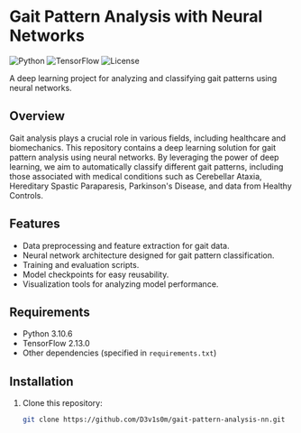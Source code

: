 # Gait Pattern Analysis with Neural Networks

![Python](https://img.shields.io/badge/Python-3.10.6-blue)
![TensorFlow](https://img.shields.io/badge/TensorFlow-2.13.0-orange)
![License](https://img.shields.io/badge/License-MIT-green)

A deep learning project for analyzing and classifying gait patterns using neural networks.

## Overview

Gait analysis plays a crucial role in various fields, including healthcare and biomechanics. This repository contains a deep learning solution for gait pattern analysis using neural networks. By leveraging the power of deep learning, we aim to automatically classify different gait patterns, including those associated with medical conditions such as Cerebellar Ataxia, Hereditary Spastic Paraparesis, Parkinson's Disease, and data from Healthy Controls.

## Features

- Data preprocessing and feature extraction for gait data.
- Neural network architecture designed for gait pattern classification.
- Training and evaluation scripts.
- Model checkpoints for easy reusability.
- Visualization tools for analyzing model performance.

## Requirements

- Python 3.10.6
- TensorFlow 2.13.0
- Other dependencies (specified in `requirements.txt`)

## Installation

1. Clone this repository:

   ```bash
   git clone https://github.com/D3v1s0m/gait-pattern-analysis-nn.git
